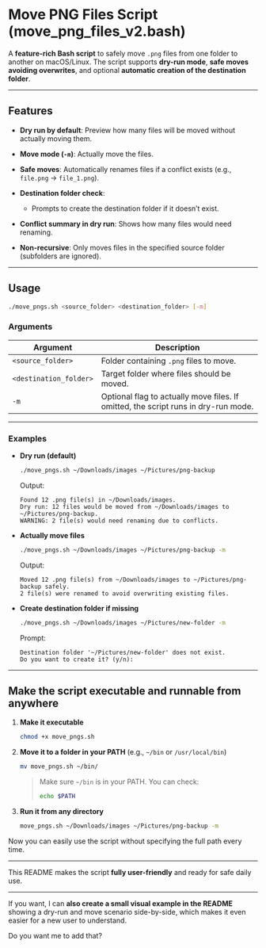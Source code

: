 # Move PNG Files Script (move_png_files_v2.bash)

A **feature-rich Bash script** to safely move `.png` files from one folder to another on macOS/Linux. The script supports **dry-run mode**, **safe moves avoiding overwrites**, and optional **automatic creation of the destination folder**.

---

## Features

* **Dry run by default**: Preview how many files will be moved without actually moving them.
* **Move mode (`-m`)**: Actually move the files.
* **Safe moves**: Automatically renames files if a conflict exists (e.g., `file.png` → `file_1.png`).
* **Destination folder check**:

  * Prompts to create the destination folder if it doesn’t exist.
* **Conflict summary in dry run**: Shows how many files would need renaming.
* **Non-recursive**: Only moves files in the specified source folder (subfolders are ignored).

---

## Usage

```bash
./move_pngs.sh <source_folder> <destination_folder> [-m]
```

### Arguments

| Argument               | Description                                                                        |
| ---------------------- | ---------------------------------------------------------------------------------- |
| `<source_folder>`      | Folder containing `.png` files to move.                                            |
| `<destination_folder>` | Target folder where files should be moved.                                         |
| `-m`                   | Optional flag to actually move files. If omitted, the script runs in dry-run mode. |

---

### Examples

* **Dry run (default)**

  ```bash
  ./move_pngs.sh ~/Downloads/images ~/Pictures/png-backup
  ```

  Output:

  ```
  Found 12 .png file(s) in ~/Downloads/images.
  Dry run: 12 files would be moved from ~/Downloads/images to ~/Pictures/png-backup.
  WARNING: 2 file(s) would need renaming due to conflicts.
  ```

* **Actually move files**

  ```bash
  ./move_pngs.sh ~/Downloads/images ~/Pictures/png-backup -m
  ```

  Output:

  ```
  Moved 12 .png file(s) from ~/Downloads/images to ~/Pictures/png-backup safely.
  2 file(s) were renamed to avoid overwriting existing files.
  ```

* **Create destination folder if missing**

  ```bash
  ./move_pngs.sh ~/Downloads/images ~/Pictures/new-folder -m
  ```

  Prompt:

  ```
  Destination folder '~/Pictures/new-folder' does not exist.
  Do you want to create it? (y/n):
  ```

---

## Make the script executable and runnable from anywhere

1. **Make it executable**

   ```bash
   chmod +x move_pngs.sh
   ```

2. **Move it to a folder in your PATH** (e.g., `~/bin` or `/usr/local/bin`)

   ```bash
   mv move_pngs.sh ~/bin/
   ```

   > Make sure `~/bin` is in your PATH. You can check:
   >
   > ```bash
   > echo $PATH
   > ```

3. **Run it from any directory**

   ```bash
   move_pngs.sh ~/Downloads/images ~/Pictures/png-backup -m
   ```

Now you can easily use the script without specifying the full path every time.

---

This README makes the script **fully user-friendly** and ready for safe daily use.

---

If you want, I can **also create a small visual example in the README** showing a dry-run and move scenario side-by-side, which makes it even easier for a new user to understand.

Do you want me to add that?
